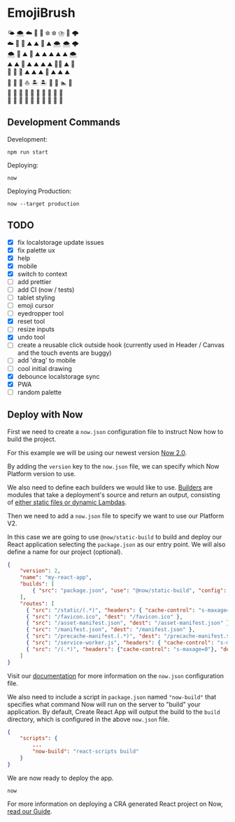 # EmojiBrush

🌤️ 🌨️ ☁️ 🐝 🗻 ❄️ ❄️ ⛈️ 🦅 🌩️\
☁️ 🦋 🌈 ⛰️ ⛰️ 🚠 ⛰️ 🌨️ 🌨️ 🌩️\
🌨️ 🌈 ⛰️ 🌲 ⛰️ ⛰️ ⛰️ ⛰️ ⛰️ 🌨️\
⛰️ ⛰️ 🐒 ⛰️ ⛰️ ⛰️ ⛰️ 🧗‍♂️ ⛰️ 🦉\
🌴 🌴 🌴 ⛰️ ⛰️ ⛰️ 🌴 ⛰️ ⛰️ ⛰️\
🌊 🌊 🌊 ⛵️ 🏝️ 🏝️ 🌊 🌊 🏊 🌊\
🌊 🦈 🌊 🌊 🌊 🌊 🌊 🐳 🌊 🌊\
🌊 🌊 🌊 🌊 🚤 🌊 🌊 🌊 🌊 🌊

## Development Commands

Development:
```
npm run start
```

Deploying:
```
now
```

Deploying Production:
```
now --target production
```

## TODO

- [x] fix localstorage update issues
- [x] fix palette ux
- [x] help
- [x] mobile
- [x] switch to context
- [ ] add prettier
- [ ] add CI (now / tests)
- [ ] tablet styling
- [ ] emoji cursor
- [ ] eyedropper tool
- [x] reset tool
- [ ] resize inputs
- [x] undo tool
- [ ] create a reusable click outside hook (currently used in Header / Canvas and the touch events are buggy)
- [ ] add 'drag' to mobile
- [ ] cool initial drawing
- [x] debounce localstorage sync
- [x] PWA
- [ ] random palette

## Deploy with Now

First we need to create a `now.json` configuration file to instruct Now how to build the project.

For this example we will be using our newest version [Now 2.0](https://zeit.co/now).

By adding the `version` key to the `now.json` file, we can specify which Now Platform version to use.

We also need to define each builders we would like to use. [Builders](https://zeit.co/docs/v2/deployments/builders/overview/) are modules that take a deployment's source and return an output, consisting of [either static files or dynamic Lambdas](https://zeit.co/docs/v2/deployments/builds/#sources-and-outputs).

Then we need to add a `now.json` file to specify we want to use our Platform V2.

In this case we are going to use `@now/static-build` to build and deploy our React application selecting the `package.json` as our entry point. We will also define a name for our project (optional).

```json
{
    "version": 2,
    "name": "my-react-app",
    "builds": [
        { "src": "package.json", "use": "@now/static-build", "config": { "distDir": "build" } }
    ],
    "routes": [
      { "src": "/static/(.*)", "headers": { "cache-control": "s-maxage=31536000,immutable" }, "dest": "/static/$1" },
      { "src": "/favicon.ico", "dest": "/favicon.ico" },
      { "src": "/asset-manifest.json", "dest": "/asset-manifest.json" },
      { "src": "/manifest.json", "dest": "/manifest.json" },
      { "src": "/precache-manifest.(.*)", "dest": "/precache-manifest.$1" },
      { "src": "/service-worker.js", "headers": { "cache-control": "s-maxage=0" }, "dest": "/service-worker.js" },
      { "src": "/(.*)", "headers": {"cache-control": "s-maxage=0"}, "dest": "/index.html" }
    ]
}
```

Visit our [documentation](https://zeit.co/docs/v2/deployments/configuration) for more information on the `now.json` configuration file.

We also need to include a script in `package.json` named `"now-build"` that specifies what command Now will run on the server to "build" your application. By default, Create React App will output the build to the `build` directory, which is configured in the above `now.json` file.

```json
{
    "scripts": {
        ...
        "now-build": "react-scripts build"
    }
}
```

We are now ready to deploy the app.

```
now
```

For more information on deploying a CRA generated React project on Now, [read our Guide](https://zeit.co/guides/deploying-react-with-now-cra).
